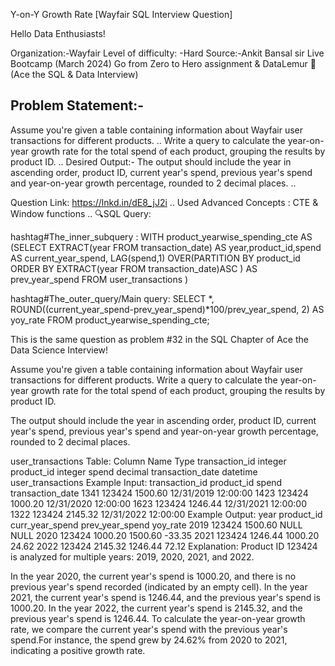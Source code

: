 Y-on-Y Growth Rate [Wayfair SQL Interview Question]

Hello Data Enthusiasts!

Organization:-Wayfair
Level of difficulty: -Hard
Source:-Ankit Bansal sir Live Bootcamp (March 2024) Go from Zero to Hero assignment & DataLemur 🐒 (Ace the SQL & Data Interview)

## Problem Statement:-
Assume you're given a table containing information about Wayfair user transactions for different products. 
..
Write a query to calculate the year-on-year growth rate for the total spend of each product, grouping the results by product ID.
..
Desired Output:-
The output should include the year in ascending order, product ID, current year's spend, previous year's spend and year-on-year growth percentage, rounded to 2 decimal places.
..

Question Link: https://lnkd.in/dE8_jJ2i
..
Used Advanced Concepts : CTE & Window functions
..
🔍SQL Query:
 
hashtag#The_inner_subquery :
WITH product_yearwise_spending_cte AS 
 (SELECT EXTRACT(year
 FROM transaction_date) AS year,product_id,spend AS current_year_spend, LAG(spend,1) OVER(PARTITION BY product_id
 ORDER BY EXTRACT(year
 FROM transaction_date)ASC ) AS prev_year_spend
 FROM user_transactions )

hashtag#The_outer_query/Main query:
SELECT *,
 ROUND((current_year_spend-prev_year_spend)*100/prev_year_spend,
 2) AS yoy_rate
FROM product_yearwise_spending_cte; 

This is the same question as problem #32 in the SQL Chapter of Ace the Data Science Interview!

Assume you're given a table containing information about Wayfair user transactions for different products. Write a query to calculate the year-on-year growth rate for the total spend of each product, grouping the results by product ID.

The output should include the year in ascending order, product ID, current year's spend, previous year's spend and year-on-year growth percentage, rounded to 2 decimal places.

user_transactions Table:
Column Name	Type
transaction_id	integer
product_id	integer
spend	decimal
transaction_date	datetime
user_transactions Example Input:
transaction_id	product_id	spend	transaction_date
1341	123424	1500.60	12/31/2019 12:00:00
1423	123424	1000.20	12/31/2020 12:00:00
1623	123424	1246.44	12/31/2021 12:00:00
1322	123424	2145.32	12/31/2022 12:00:00
Example Output:
year	product_id	curr_year_spend	prev_year_spend	yoy_rate
2019	123424	1500.60	NULL	NULL
2020	123424	1000.20	1500.60	-33.35
2021	123424	1246.44	1000.20	24.62
2022	123424	2145.32	1246.44	72.12
Explanation:
Product ID 123424 is analyzed for multiple years: 2019, 2020, 2021, and 2022.

In the year 2020, the current year's spend is 1000.20, and there is no previous year's spend recorded (indicated by an empty cell).
In the year 2021, the current year's spend is 1246.44, and the previous year's spend is 1000.20.
In the year 2022, the current year's spend is 2145.32, and the previous year's spend is 1246.44.
To calculate the year-on-year growth rate, we compare the current year's spend with the previous year's spend.For instance, the spend grew by 24.62% from 2020 to 2021, indicating a positive growth rate.
